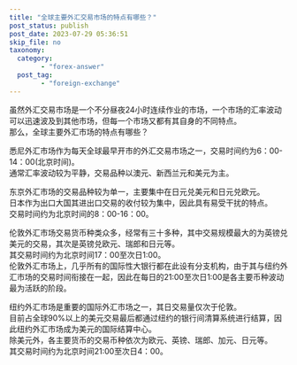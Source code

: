 ```yaml
---
title: "全球主要外汇交易市场的特点有哪些？"
post_status: publish
post_date: 2023-07-29 05:36:51
skip_file: no
taxonomy:
  category:
        - "forex-answer"
  post_tag:
        - "foreign-exchange"
---
```


虽然外汇交易市场是一个不分昼夜24小时连续作业的市场，一个市场的汇率波动可以迅速波及到其他市场，但每一个市场又都有其自身的不同特点。  
那么，全球主要外汇市场的特点有哪些？

悉尼外汇市场作为每天全球最早开市的外汇交易市场之一，交易时间约为6：00-14：00(北京时间)。  
通常汇率波动较为平静，交易品种以澳元、新西兰元和美元为主。

东京外汇市场的交易品种较为单一，主要集中在日元兑美元和日元兑欧元。  
日本作为出口大国其进出口交易的收付较为集中，因此具有易受干扰的特点。  
交易时间约为北京时间的8：00-16：00。

伦敦外汇市场交易货币种类众多，经常有三十多种，其中交易规模最大的为英镑兑美元的交易，其次是英镑兑欧元、瑞郎和日元等。  
其交易时间约为北京时间17：00至次日1:00。  
伦敦外汇市场上，几乎所有的国际性大银行都在此设有分支机构，由于其与纽约外汇市场的交易时间衔接在一起，因此在每日的21:00至次日1:00是各主要币种波动最为活跃的阶段。

纽约外汇市场是重要的国际外汇市场之一，其日交易量仅次于伦敦。  
目前占全球90%以上的美元交易最后都通过纽约的银行间清算系统进行结算，因此纽约外汇市场成为美元的国际结算中心。  
除美元外，各主要货币的交易币种依次为欧元、英镑、瑞郎、加元、日元等。  
其交易时间约为北京时间21:00至次日4：00。
